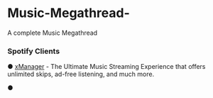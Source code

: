 # Music-Megathread-
A complete Music Megathread 


### Spotify Clients

● [xManager](https://github.com/Team-xManager/xManager) - The Ultimate Music Streaming Experience that offers unlimited skips, ad-free listening, and much more.

●